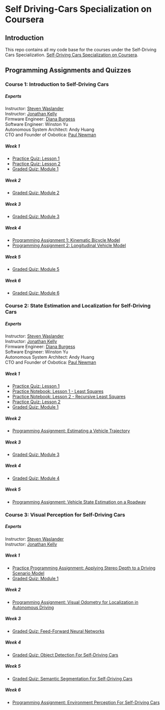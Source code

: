 # Self Driving-Cars Specialization on Coursera

## Introduction
This repo contains all my code base for the courses under the Self-Driving Cars Specialization. [Self-Driving Cars Specialization on Coursera](https://www.coursera.org/specializations/self-driving-cars).

## Programming Assignments and Quizzes

### Course 1: Introduction to Self-Driving Cars

##### Experts
Instructor: [Steven Waslander](https://scholar.google.com/citations?user=jY_Bcd8AAAAJ&hl=en)\
Instructor: [Jonathan Kelly](https://scholar.google.co.in/citations?user=KtSR8_0AAAAJ&hl=en)\
Firmware Engineer: [Diana Burgess ](https://www.linkedin.com/in/dkvandenberg/)\
Software Engineer: Winston Yu\
Autonomous System Architect: Andy Huang\
CTO and Founder of Oxbotica: [Paul Newman](https://uk.linkedin.com/in/paul-newman-13457b15b)

##### Week 1
  - [Practice Quiz: Lesson 1 ](https://github.com/chaitanya-yeole/self-driving-cars-specialization/blob/main/introduction-to-self-driving-cars/W1/Practice%20Quiz%20-%20Lesson%201.pdf)
  - [Practice Quiz: Lesson 2 ](https://github.com/chaitanya-yeole/self-driving-cars-specialization/blob/main/introduction-to-self-driving-cars/W1/Practice%20Quiz%20-%20Lesson%202.pdf)
  - [Graded Quiz: Module 1 ](https://github.com/chaitanya-yeole/self-driving-cars-specialization/blob/main/introduction-to-self-driving-cars/W1/Graded%20Quiz%20-%20Module%201.pdf)

##### Week 2
 - [Graded Quiz: Module 2](https://github.com/chaitanya-yeole/self-driving-cars-specialization/blob/main/introduction-to-self-driving-cars/W2/Graded%20Quiz%20-%20Module%202.pdf)

##### Week 3
 - [Graded Quiz: Module 3](https://github.com/chaitanya-yeole/self-driving-cars-specialization/blob/main/introduction-to-self-driving-cars/W3/Graded%20Quiz%20-%20Module%203.pdf)

##### Week 4 
 - [Programming Assignment 1: Kinematic Bicycle Model](https://github.com/chaitanya-yeole/self-driving-cars-specialization/blob/main/introduction-to-self-driving-cars/W4/Kinematic_Bicycle_Model.ipynb)
 - [Programming Assignment 2: Longitudinal Vehicle Model](https://github.com/chaitanya-yeole/self-driving-cars-specialization/blob/main/introduction-to-self-driving-cars/W4/Longitudinal_Vehicle_Model.ipynb)

##### Week 5
 - [Graded Quiz: Module 5](https://github.com/chaitanya-yeole/self-driving-cars-specialization/blob/main/introduction-to-self-driving-cars/W5/Graded%20Quiz%20-%20Module%205.pdf)

##### Week 6
 - [Graded Quiz: Module 6](https://github.com/chaitanya-yeole/self-driving-cars-specialization/blob/main/introduction-to-self-driving-cars/W6/Graded%20Quiz%20-%20Module%206.pdf)

### Course 2: State Estimation and Localization for Self-Driving Cars

##### Experts
Instructor: [Steven Waslander](https://scholar.google.com/citations?user=jY_Bcd8AAAAJ&hl=en)\
Instructor: [Jonathan Kelly](https://scholar.google.co.in/citations?user=KtSR8_0AAAAJ&hl=en)\
Firmware Engineer: [Diana Burgess ](https://www.linkedin.com/in/dkvandenberg/https://www.linkedin.com/in/dkvandenberg/)\
Software Engineer: Winston Yu\
Autonomous System Architect: Andy Huang\
CTO and Founder of Oxbotica: [Paul Newman](https://uk.linkedin.com/in/paul-newman-13457b15b)

##### Week 1
  - [Practice Quiz: Lesson 1](https://github.com/chaitanya-yeole/self-driving-cars-specialization/blob/main/state-estimation-and-localization-for-self-driving-cars/W1/Practice%20Quiz%20-%20Lesson%201.pdf)
  - [Practice Notebook: Lesson 1 - Least Squares](https://github.com/chaitanya-yeole/self-driving-cars-specialization/blob/main/state-estimation-and-localization-for-self-driving-cars/W1/Practice%20Notebook%20Lesson%201%20-%20Least%20Squares.ipynb)
  - [Practice Notebook: Lesson 2 - Recursive Least Squares](https://github.com/chaitanya-yeole/self-driving-cars-specialization/blob/main/state-estimation-and-localization-for-self-driving-cars/W1/Practice%20Notebook%20Lesson%202%20-%20Recursive%20Least%20Squares.ipynb)
  - [Practice Quiz: Lesson 2](https://github.com/chaitanya-yeole/self-driving-cars-specialization/blob/main/state-estimation-and-localization-for-self-driving-cars/W1/Practice%20Quiz%20-%20Lesson%202.pdf)
  - [Graded Quiz: Module 1](https://github.com/chaitanya-yeole/self-driving-cars-specialization/blob/main/state-estimation-and-localization-for-self-driving-cars/W1/Graded%20Quiz%20-%20Module%201.pdf)

##### Week 2
 - [Programming Assignment: Estimating a Vehicle Trajectory](https://github.com/chaitanya-yeole/self-driving-cars-specialization/blob/main/state-estimation-and-localization-for-self-driving-cars/W2/Estimating_a_Vehicle_Trajectory.ipynb)

##### Week 3
  - [Graded Quiz: Module 3](https://github.com/chaitanya-yeole/self-driving-cars-specialization/blob/main/state-estimation-and-localization-for-self-driving-cars/W3/Graded%20Quiz%20-%20Module%203.pdf)

##### Week 4
  - [Graded Quiz: Module 4](https://github.com/chaitanya-yeole/self-driving-cars-specialization/blob/main/state-estimation-and-localization-for-self-driving-cars/W4/Graded%20Quiz%20-%20Module%204.pdf)

##### Week 5
 - [Programming Assignment: Vehicle State Estimation on a Roadway](https://github.com/chaitanya-yeole/self-driving-cars-specialization/blob/main/state-estimation-and-localization-for-self-driving-cars/W5/final_project/Vehicle_State_Estimation_on_a_Roadway.ipynb)

### Course 3: Visual Perception for Self-Driving Cars

##### Experts
Instructor: [Steven Waslander](https://scholar.google.com/citations?user=jY_Bcd8AAAAJ&hl=en)\
Instructor: [Jonathan Kelly](https://scholar.google.co.in/citations?user=KtSR8_0AAAAJ&hl=en)

##### Week 1
 - [Practice Programming Assignment: Applying Stereo Depth to a Driving Scenario Model](https://github.com/chaitanya-yeole/self-driving-cars-specialization/blob/main/visual-perception-for-self-driving-cars/W1/Applying_Stereo_Depth_to_a_Driving_Scenario_practice_assignment.ipynb)
 - [Graded Quiz: Module 1](https://github.com/chaitanya-yeole/self-driving-cars-specialization/blob/main/visual-perception-for-self-driving-cars/W1/Graded%20Quiz%20-%20Module%201.pdf)

##### Week 2
 - [Programming Assignment: Visual Odometry for Localization in Autonomous Driving ](https://github.com/chaitanya-yeole/self-driving-cars-specialization/blob/main/visual-perception-for-self-driving-cars/W2/visual_odometry_for_localization_in_autonomous_driving.ipynb)

##### Week 3
- [Graded Quiz: Feed-Forward Neural Networks](https://github.com/chaitanya-yeole/self-driving-cars-specialization/blob/main/visual-perception-for-self-driving-cars/W3/Graded%20Quiz%20-%20Feed-Forward%20Neural%20Networks.pdf)

##### Week 4
- [Graded Quiz: Object Detection For Self-Driving Cars](https://github.com/chaitanya-yeole/self-driving-cars-specialization/blob/main/visual-perception-for-self-driving-cars/W4/Graded%20Quiz%20-%20Object%20Detection%20For%20Self-Driving%20Cars.pdf)

##### Week 5
- [Graded Quiz: Semantic Segmentation For Self-Driving Cars](https://github.com/chaitanya-yeole/self-driving-cars-specialization/blob/main/visual-perception-for-self-driving-cars/W5/Graded%20Quiz%20-%20Semantic%20Segmentation%20For%20Self-Driving%20Cars.pdf)

##### Week 6
 - [Programming Assignment: Environment Perception For Self-Driving Cars ](https://github.com/chaitanya-yeole/self-driving-cars-specialization/blob/main/visual-perception-for-self-driving-cars/W6/final_project/Environment%20Perception%20For%20Self-Driving%20Cars%20-%20Learner%20-%20v1.ipynb)
 
 